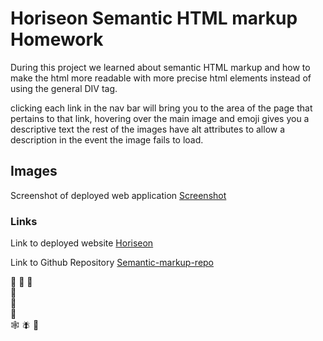 # Horiseon Semantic HTML markup Homework
During this project we learned about semantic HTML markup and how to make the html more readable with more precise html elements instead of using the general DIV tag.

clicking each link in the nav bar will bring you to the area of the page that pertains to that link,
hovering over the main image and emoji gives you a descriptive text
the rest of the images have alt attributes to allow a description in the event the image fails to load.

## Images
Screenshot of deployed web application [Screenshot](/assets/images/Screenshot.png)

### Links
Link to deployed website [Horiseon](https://batemanz.github.io/semantic-markup/#search-engine-optimization)

Link to Github Repository [Semantic-markup-repo](https://github.com/batemanz/semantic-markup.git)

:ghost:
:space_invader:
:frog: \
:t-rex: \
:dragon: \
:tropical_fish: \
:spider_web:
:fly:
:kiwi_fruit:

